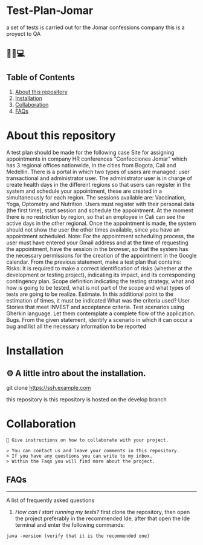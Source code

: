 # Test-Plan-Jomar
a set of tests is carried out for the Jomar confessions company
this is a proyect to QA 
## 💁‍♀️💻

## Table of Contents

1. [About this repository](#about-this-repository)
2. [Installation](#installation)
3. [Collaboration](#collaboration)
4. [FAQs](#faqs)

# About this repository
A test plan should be made for the following case
Site for assigning appointments in company HR conferences
"Confecciones Jomar" which has 3 regional offices nationwide, in the cities
from Bogota, Cali and Medellin.
There is a portal in which two types of users are managed: user
transactional and administrator user. The administrator user is in charge of
create health days in the different regions so that users can
register in the system and schedule your appointment, these are created in a
simultaneously for each region. The sessions available are: Vaccination, Yoga,
Optometry and Nutrition.
Users must register with their personal data (the first time), start
session and schedule the appointment. At the moment there is no restriction by region,
so that an employee in Cali can see the active days in the other
regional. Once the appointment is made, the system should not show the user the
other times available, since you have an appointment scheduled.
Note: For the appointment scheduling process, the user must have
entered your Gmail address and at the time of requesting the appointment, have the
session in the browser, so that the system has the necessary permissions
for the creation of the appointment in the Google calendar.
From the previous statement, make a test plan that contains:
Risks: It is required to make a correct identification of risks (whether at the
development or testing project), indicating its impact, and its
corresponding contingency plan.
Scope definition indicating the testing strategy, what and how
is going to be tested, what is not part of the scope and what types of tests are going to be
realize.
Estimate. In this additional point to the estimation of times, it must be indicated
What was the criteria used?
User Stories that meet INVEST and acceptance criteria.
Test scenarios using Gherkin language. Let them contemplate a complete flow
of the application.
Bugs. From the given statement, identify a scenario in which it can occur
a bug and list all the necessary information to be reported


# Installation 

## ⚙ A little intro about the installation.

git clone https://ssh.example.com

this repository is this repository is hosted on the develop branch

# Collaboration

```
🤝 Give instructions on how to collaborate with your project.

> You can contact us and leave your comments in this repository. 
> If you have any questions you can write to my inbox. 
> Within the Faqs you will find more about the project.
```

## FAQs
***
A list of frequently asked questions

1. _How can I start running my tests?_
 first clone the repository, then open the project preferably in the recommended Ide, after that open the Ide terminal and enter the following commands:
 ```
java -version (verify that it is the recommended one)
```
